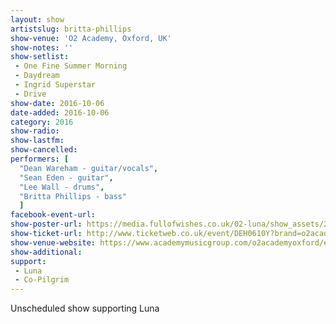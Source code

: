 ```yaml
---
layout: show
artistslug: britta-phillips
show-venue: 'O2 Academy, Oxford, UK'
show-notes: ''
show-setlist:
 - One Fine Summer Morning
 - Daydream
 - Ingrid Superstar
 - Drive
show-date: 2016-10-06
date-added: 2016-10-06
category: 2016
show-radio:
show-lastfm:
show-cancelled:
performers: [
  "Dean Wareham - guitar/vocals",
  "Sean Eden - guitar",
  "Lee Wall - drums",
  "Britta Phillips - bass"
  ]
facebook-event-url:
show-poster-url: https://media.fullofwishes.co.uk/02-luna/show_assets/2016-10-06/2016-10-06-luna-o2-academy-oxford-poster.jpg
show-ticket-url: http://www.ticketweb.co.uk/event/DEH0610Y?brand=o2academyoxford&camefrom=AMG_OXFORD_luna
show-venue-website: https://www.academymusicgroup.com/o2academyoxford/events/856618/luna-tickets
show-additional:
support:
 - Luna
 - Co-Pilgrim
---
```

Unscheduled show supporting Luna
